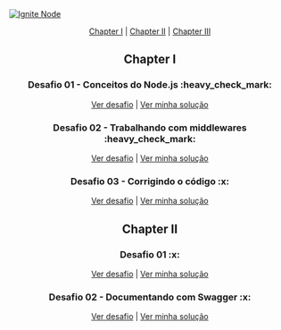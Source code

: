 <a href="https://github.com/navarrotheus/ignite-node-challenges">
  <img alt="Ignite Node" src="https://i.ibb.co/qrrkc3T/Background.png" />
</a>

<p align = "center">
   <a href="#01">Chapter I</a>&nbsp;|
   <a href="#02">Chapter II</a>&nbsp;|
   <a href="#03">Chapter III</a>
</p>

<h2 id="01" align="center"> Chapter I </h2>

<h3 align="center"> Desafio 01 - Conceitos do Node.js :heavy_check_mark: </h2>

<p align="center">
  <a href="https://www.notion.so/Desafio-01-Conceitos-do-Node-js-59ccb235aecd43a6a06bf09a24e7ede8">Ver desafio</a>&nbsp;|
  <a href="https://github.com/navarrotheus/ignite-node-conceitos-do-nodejs">Ver minha solução</a>
</p>

<h3 align="center"> Desafio 02 - Trabalhando com middlewares :heavy_check_mark: </h2>

<p align="center">
  <a href="https://www.notion.so/Desafio-02-Trabalhando-com-middlewares-4f89bf538c2e4ee291382b92bdc36790">Ver desafio</a>&nbsp;|
  <a href="https://github.com/navarrotheus/ignite-node-trabalhando-com-middlewares">Ver minha solução</a>
</p>

<h3 align="center"> Desafio 03 - Corrigindo o código :x: </h2>

<p align="center">
  <a href="https://www.notion.so/Desafio-03-Corrigindo-o-c-digo-c15c8a2e212846039a367cc7b763c6dd">Ver desafio</a>&nbsp;|
  <a href="">Ver minha solução</a>
</p>

<h2 id="02" align="center"> Chapter II </h2>

<h3 align="center"> Desafio 01 :x: </h2>

<p align="center">
  <a href="https://www.notion.so/Desafio-01-Conceitos-do-Node-js-59ccb235aecd43a6a06bf09a24e7ede8">Ver desafio</a>&nbsp;|
  <a href="">Ver minha solução</a>
</p>

<h3 align="center"> Desafio 02 - Documentando com Swagger :x: </h2>

<p align="center">
  <a href="https://www.notion.so/Desafio-02-Documentando-com-Swagger-8ce869ea608743e292851bd951f3239f">Ver desafio</a>&nbsp;|
  <a href="">Ver minha solução</a>
</p>
